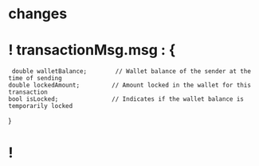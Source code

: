 # changes
 
 # ! transactionMsg.msg  : {
     double walletBalance;        // Wallet balance of the sender at the time of sending
    double lockedAmount;         // Amount locked in the wallet for this transaction
    bool isLocked;               // Indicates if the wallet balance is temporarily locked
   
}

# ! 